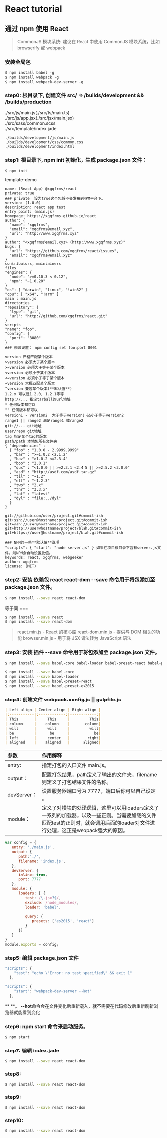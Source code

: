 # React tutorial 

## 通过 npm 使用 React

>CommonJS 模块系统: 
建议在 React 中使用 CommonJS 模块系统，比如 browserify 或 webpack
### 安装全局包
```js
$ npm install babel -g
$ npm install webpack -g
$ npm install webpack-dev-server -g
``` 

### step0: 根目录下, 创建文件 src/   => /builds/development && /builds/production

./src/js/main.js(./src/ts/main.ts)  
./src/js/app.jsx(./src/jsx/main.jsx)  
./src/sass/common.scss  
./src/template/index.jade  

```code
./builds/development/js/main.js  
./builds/development/css/common.css  
./builds/development/index.html  
``` 
### step1: 根目录下, npm init 初始化，生成 **package.json** 文件：

```sh
$ npm init
``` 
template-demo
```code
name: (React App) @xgqfrms/react
private: true 
### private  设为true这个包将不会发布到NPM平台下。
version: (1.0.0) 
description: react app test
entry point: (main.js)
homepage: https://xgqfrms.github.io/react
author: {  
  "name": "xgqfrms",
  "email": "xgqfrms@email.xyz",
  "url": "http://www.xgqfrms.xyz"
}
author: "<xgqfrms@email.xyz> (http://www.xgqfrms.xyz)"  
bugs: {  
  "url": "https://github.com/xgqfrms/react/issues",
  "email": "xgqfrms@email.xyz"
}
contributors, maintainers
files
"engines": {
  "node": ">=0.10.3 < 0.12",
  "npm": "~1.0.20"
}
"os": [ "darwin", "linux", "!win32" ]
"cpu": [ "x64", "!arm" ]
main : main.js
directories
"repository": {
  "type": "git",
  "url": "http://github.com/xgqfrms/react.git"
}
scripts
"name": "foo",
"config": {
  "port": "8080"
}
### 修改设置： npm config set foo:port 8001 

version 严格匹配某个版本
>version 必须大于某个版本
>=version 必须大于等于某个版本
<version 必须小于某个版本
<=version 必须小于等于某个版本
~version 大概匹配某个版本
^version 兼容某个版本(**默认值**)
1.2.x 可以是1.2.0, 1.2.1等等
http://... 指定tarball的url地址
* 任何版本都可以
"" 任何版本都可以
version1 - version2  大于等于version1 &&小于等于version2
range1 || range2 满足range1 或range2
git://... git地址
user/repo git地址
tag 指定某个tag的版本
path/path 本地包所有文件夹
{ "dependencies" :
  { "foo" : "1.0.0 - 2.9999.9999"
  , "bar" : ">=1.0.2 <2.1.2"
  , "baz" : ">1.0.2 <=2.3.4"
  , "boo" : "2.0.1"
  , "qux" : "<1.0.0 || >=2.3.1 <2.4.5 || >=2.5.2 <3.0.0"
  , "asd" : "http://asdf.com/asdf.tar.gz"
  , "til" : "~1.2"
  , "elf" : "~1.2.3"
  , "two" : "2.x"
  , "thr" : "3.3.x"
  , "lat" : "latest"
  , "dyl" : "file:../dyl"
  }
}  

git://github.com/user/project.git#commit-ish  
git+ssh://user@hostname:project.git#commit-ish  
git+ssh://user@hostname/project.git#commit-ish  
git+http://user@hostname/project/blah.git#commit-ish  
git+https://user@hostname/project/blah.git#commit-ish  

### NPM的一些**默认值**说明 
"scripts": { "start": "node server.js" } 如果在项目根目录下含有server.js文件，则NPM会自动设置此值。
keywords: react, xgqfrms, webgeeker
author: xgqfrms
license: (MIT) 
```` 


### step2: 安装 依赖包 react react-dom **--save** 命令用于将包添加至 package.json 文件。

```sh
$ npm install --save react react-dom
``` 
等于同 ===
```sh
$ npm install --save react
$ npm install --save react-dom
``` 
>react.min.js - React 的核心库
react-dom.min.js - 提供与 DOM 相关的功能
browser.min.js - 用于将 JSX 语法转为 JavaScript 语法


### step3: 安装 插件 **--save** 命令用于将包添加至 package.json 文件。

```sh
$ npm install --save babel-core babel-loader babel-preset-react babel-preset-es2015
``` 
```sh
$ npm install --save babel-core
$ npm install --save babel-loader
$ npm install --save babel-preset-react
$ npm install --save babel-preset-es2015
``` 



### step4: 创建文件 webpack.config.js || gulpfile.js

```md
| Left align | Center align | Right align |
|:-----------|:------------:|------------:|
| This       |     This     |         This|
| column     |    column    |       column|
| will       |     will     |         will|
| be         |      be      |           be|
| left       |     center   |        right|
| aligned    |    aligned   |      aligned|
```

> 
| 参数 | 作用解释 |
|:-----------|:------------|
| entry:     | 指定打包的入口文件 main.js。| 
| output：   | 配置打包结果，path定义了输出的文件夹，filename则定义了打包结果文件的名称。| 
| devServer：| 设置服务器端口号为 7777，端口后你可以自己设定 。| 
| module：   | 定义了对模块的处理逻辑，这里可以用loaders定义了一系列的加载器，以及一些正则。当需要加载的文件匹配test的正则时，就会调用后面的loader对文件进行处理，这正是webpack强大的原因。| 

```js
var config = {
   entry: './main.js',	
   output: {
      path:'./',
      filename: 'index.js',
   },
   devServer: {
      inline: true,
      port: 7777
   },	
   module: {
      loaders: [ {
         test: /\.jsx?$/,
         exclude: /node_modules/,
         loader: 'babel',
			
         query: {
            presets: ['es2015', 'react']
         }
      }]
   }	
}
module.exports = config;

``` 



### step5: 编辑 package.json 文件

```js
"scripts": {
    "test": "echo \"Error: no test specified\" && exit 1"
  },
``` 

```js
"scripts": {
	"start": "webpack-dev-server --hot"
  },
``` 
** **。
**--hot**命令会在文件变化后重新载入，就不需要在代码修改后重新刷新浏览器就能看到变化

### step6: npm start 命令来启动服务。


```sh
$ npm start
``` 


### step7: 编辑 index.jade

```sh
$ npm install --save react react-dom
``` 



### step8:

```sh
$ npm install --save react react-dom
``` 



### step9:

```sh
$ npm install --save react react-dom
``` 



### step10:

```sh
$ npm install --save react react-dom
``` 




